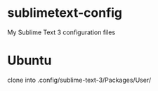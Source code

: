 # sublimetext-config
My Sublime Text 3 configuration files


# Ubuntu
clone into .config/sublime-text-3/Packages/User/
